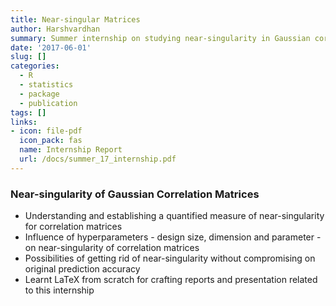 ```yaml
---
title: Near-singular Matrices
author: Harshvardhan
summary: Summer internship on studying near-singularity in Gaussian correlation matrices
date: '2017-06-01'
slug: []
categories:
  - R
  - statistics
  - package
  - publication
tags: []
links:
- icon: file-pdf
  icon_pack: fas
  name: Internship Report
  url: /docs/summer_17_internship.pdf
---
```


### Near-singularity of Gaussian Correlation Matrices

* Understanding and establishing a quantified measure of near-singularity for correlation matrices
* Influence of hyperparameters - design size, dimension and parameter - on near-singularity of correlation matrices
* Possibilities of getting rid of near-singularity without compromising on original prediction accuracy
* Learnt LaTeX from scratch for crafting reports and presentation related to this internship
